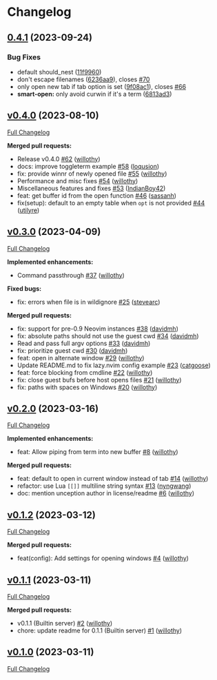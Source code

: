 # Changelog

## [0.4.1](https://github.com/willothy/flatten.nvim/compare/v0.4.0...v0.4.1) (2023-09-24)


### Bug Fixes

* default should_nest ([11f9960](https://github.com/willothy/flatten.nvim/commit/11f9960aa4f5994f20675e3bcc31a4c19ceafb4f))
* don't escape filenames ([6236aa9](https://github.com/willothy/flatten.nvim/commit/6236aa988a8aeab1c4a59c92615492ec241d33c7)), closes [#70](https://github.com/willothy/flatten.nvim/issues/70)
* only open new tab if tab option is set ([9f08ac1](https://github.com/willothy/flatten.nvim/commit/9f08ac10d5cdc9b48e3087869774b4578de1d19e)), closes [#66](https://github.com/willothy/flatten.nvim/issues/66)
* **smart-open:** only avoid curwin if it's a term ([6813ad3](https://github.com/willothy/flatten.nvim/commit/6813ad3c49b74fbeb5bc851c7d269b611fc86dd3))

## [v0.4.0](https://github.com/willothy/flatten.nvim/tree/v0.4.0) (2023-08-10)

[Full Changelog](https://github.com/willothy/flatten.nvim/compare/v0.3.0...v0.4.0)

**Merged pull requests:**

- Release v0.4.0 [\#62](https://github.com/willothy/flatten.nvim/pull/62) ([willothy](https://github.com/willothy))
- docs: improve toggleterm example [\#58](https://github.com/willothy/flatten.nvim/pull/58) ([loqusion](https://github.com/loqusion))
- fix: provide winnr of newly opened file [\#55](https://github.com/willothy/flatten.nvim/pull/55) ([willothy](https://github.com/willothy))
- Performance and misc fixes [\#54](https://github.com/willothy/flatten.nvim/pull/54) ([willothy](https://github.com/willothy))
- Miscellaneous features and fixes [\#53](https://github.com/willothy/flatten.nvim/pull/53) ([IndianBoy42](https://github.com/IndianBoy42))
- feat: get buffer id from the open function [\#46](https://github.com/willothy/flatten.nvim/pull/46) ([sassanh](https://github.com/sassanh))
- fix\(setup\): default to an empty table when `opt` is not provided [\#44](https://github.com/willothy/flatten.nvim/pull/44) ([utilyre](https://github.com/utilyre))

## [v0.3.0](https://github.com/willothy/flatten.nvim/tree/v0.3.0) (2023-04-09)

[Full Changelog](https://github.com/willothy/flatten.nvim/compare/v0.2.0...v0.3.0)

**Implemented enhancements:**

- Command passthrough [\#37](https://github.com/willothy/flatten.nvim/pull/37) ([willothy](https://github.com/willothy))

**Fixed bugs:**

- fix: errors when file is in wildignore [\#25](https://github.com/willothy/flatten.nvim/pull/25) ([stevearc](https://github.com/stevearc))

**Merged pull requests:**

- fix: support for pre-0.9 Neovim instances [\#38](https://github.com/willothy/flatten.nvim/pull/38) ([davidmh](https://github.com/davidmh))
- fix: absolute paths should not use the guest cwd [\#34](https://github.com/willothy/flatten.nvim/pull/34) ([davidmh](https://github.com/davidmh))
- Read and pass full argv options [\#33](https://github.com/willothy/flatten.nvim/pull/33) ([davidmh](https://github.com/davidmh))
- fix: prioritize guest cwd [\#30](https://github.com/willothy/flatten.nvim/pull/30) ([davidmh](https://github.com/davidmh))
- feat: open in alternate window [\#29](https://github.com/willothy/flatten.nvim/pull/29) ([willothy](https://github.com/willothy))
- Update README.md to fix lazy.nvim config example [\#23](https://github.com/willothy/flatten.nvim/pull/23) ([catgoose](https://github.com/catgoose))
- feat: force blocking from cmdline [\#22](https://github.com/willothy/flatten.nvim/pull/22) ([willothy](https://github.com/willothy))
- fix: close guest bufs before host opens files [\#21](https://github.com/willothy/flatten.nvim/pull/21) ([willothy](https://github.com/willothy))
- fix: paths with spaces on Windows [\#20](https://github.com/willothy/flatten.nvim/pull/20) ([willothy](https://github.com/willothy))

## [v0.2.0](https://github.com/willothy/flatten.nvim/tree/v0.2.0) (2023-03-16)

[Full Changelog](https://github.com/willothy/flatten.nvim/compare/v0.1.2...v0.2.0)

**Implemented enhancements:**

- feat: Allow piping from term into new buffer [\#8](https://github.com/willothy/flatten.nvim/pull/8) ([willothy](https://github.com/willothy))

**Merged pull requests:**

- feat: default to open in current window instead of tab [\#14](https://github.com/willothy/flatten.nvim/pull/14) ([willothy](https://github.com/willothy))
- refactor: use Lua `[[]]` multiline string syntax [\#13](https://github.com/willothy/flatten.nvim/pull/13) ([nyngwang](https://github.com/nyngwang))
- doc: mention unception author in license/readme [\#6](https://github.com/willothy/flatten.nvim/pull/6) ([willothy](https://github.com/willothy))

## [v0.1.2](https://github.com/willothy/flatten.nvim/tree/v0.1.2) (2023-03-12)

[Full Changelog](https://github.com/willothy/flatten.nvim/compare/v0.1.1...v0.1.2)

**Merged pull requests:**

- feat\(config\): Add settings for opening windows [\#4](https://github.com/willothy/flatten.nvim/pull/4) ([willothy](https://github.com/willothy))

## [v0.1.1](https://github.com/willothy/flatten.nvim/tree/v0.1.1) (2023-03-11)

[Full Changelog](https://github.com/willothy/flatten.nvim/compare/v0.1.0...v0.1.1)

**Merged pull requests:**

- v0.1.1 \(Builtin server\) [\#2](https://github.com/willothy/flatten.nvim/pull/2) ([willothy](https://github.com/willothy))
- chore: update readme for 0.1.1 \(Builtin server\) [\#1](https://github.com/willothy/flatten.nvim/pull/1) ([willothy](https://github.com/willothy))

## [v0.1.0](https://github.com/willothy/flatten.nvim/tree/v0.1.0) (2023-03-11)

[Full Changelog](https://github.com/willothy/flatten.nvim/compare/4a72062a4ff97a556b0d0a95348b49028f2b9ecf...v0.1.0)
